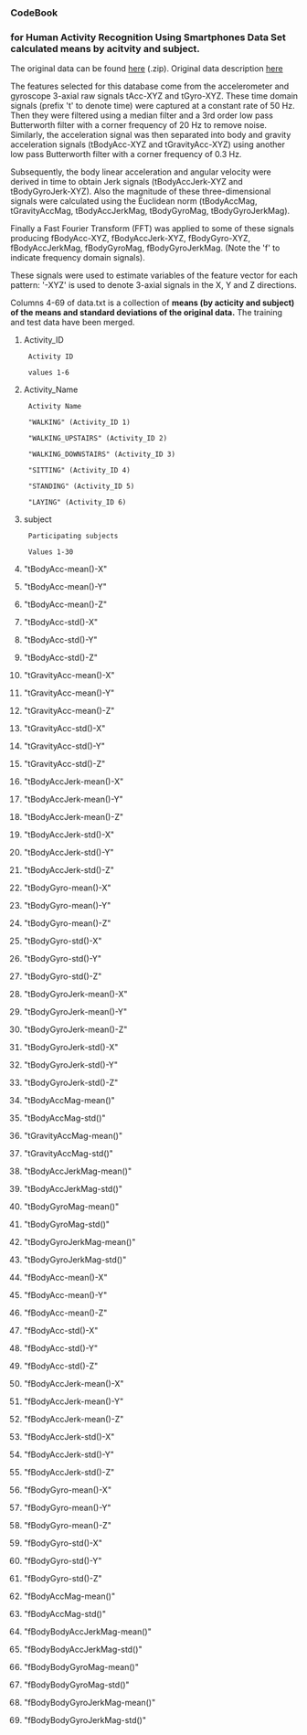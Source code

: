 ### CodeBook 
### for Human Activity Recognition Using Smartphones Data Set calculated means by acitvity and subject.
The original data can be found [here](https://d396qusza40orc.cloudfront.net/getdata%2Fprojectfiles%2FUCI%20HAR%20Dataset.zip) (.zip). Original data description [here](http://archive.ics.uci.edu/ml/datasets/Human+Activity+Recognition+Using+Smartphones)

The features selected for this database come from the accelerometer and gyroscope 3-axial raw signals tAcc-XYZ and tGyro-XYZ. These time domain signals (prefix 't' to denote time) were captured at a constant rate of 50 Hz. Then they were filtered using a median filter and a 3rd order low pass Butterworth filter with a corner frequency of 20 Hz to remove noise. Similarly, the acceleration signal was then separated into body and gravity acceleration signals (tBodyAcc-XYZ and tGravityAcc-XYZ) using another low pass Butterworth filter with a corner frequency of 0.3 Hz. 

Subsequently, the body linear acceleration and angular velocity were derived in time to obtain Jerk signals (tBodyAccJerk-XYZ and tBodyGyroJerk-XYZ). Also the magnitude of these three-dimensional signals were calculated using the Euclidean norm (tBodyAccMag, tGravityAccMag, tBodyAccJerkMag, tBodyGyroMag, tBodyGyroJerkMag). 

Finally a Fast Fourier Transform (FFT) was applied to some of these signals producing fBodyAcc-XYZ, fBodyAccJerk-XYZ, fBodyGyro-XYZ, fBodyAccJerkMag, fBodyGyroMag, fBodyGyroJerkMag. (Note the 'f' to indicate frequency domain signals). 

These signals were used to estimate variables of the feature vector for each pattern: '-XYZ' is used to denote 3-axial signals in the X, Y and Z directions.

Columns 4-69 of data.txt is a collection of **means (by acticity and subject) of the means and standard deviations of the original data.** The training and test data have been merged.


1. Activity_ID

        Activity ID
        
        values 1-6 

2. Activity_Name

        Activity Name

        "WALKING" (Activity_ID 1)

        "WALKING_UPSTAIRS" (Activity_ID 2)

        "WALKING_DOWNSTAIRS" (Activity_ID 3)

        "SITTING" (Activity_ID 4)

        "STANDING" (Activity_ID 5)

        "LAYING" (Activity_ID 6)
3. subject

        Participating subjects
        
        Values 1-30
        
4.  "tBodyAcc-mean()-X"
5.  "tBodyAcc-mean()-Y"    
6.  "tBodyAcc-mean()-Z"
7.  "tBodyAcc-std()-X"
8.  "tBodyAcc-std()-Y"
9.  "tBodyAcc-std()-Z"
10.  "tGravityAcc-mean()-X"
11.  "tGravityAcc-mean()-Y"
12.  "tGravityAcc-mean()-Z"
13.  "tGravityAcc-std()-X"
14.  "tGravityAcc-std()-Y"
15.  "tGravityAcc-std()-Z"
16.   "tBodyAccJerk-mean()-X"
17.   "tBodyAccJerk-mean()-Y"
18.   "tBodyAccJerk-mean()-Z"
19.   "tBodyAccJerk-std()-X"
20.   "tBodyAccJerk-std()-Y"
21.   "tBodyAccJerk-std()-Z"
22.   "tBodyGyro-mean()-X"
23.   "tBodyGyro-mean()-Y"
24.   "tBodyGyro-mean()-Z"
25.   "tBodyGyro-std()-X"
26.   "tBodyGyro-std()-Y"
27.   "tBodyGyro-std()-Z"
28.   "tBodyGyroJerk-mean()-X"
29.   "tBodyGyroJerk-mean()-Y"
30.   "tBodyGyroJerk-mean()-Z"
31.   "tBodyGyroJerk-std()-X"
32.   "tBodyGyroJerk-std()-Y"
33.   "tBodyGyroJerk-std()-Z"
34.   "tBodyAccMag-mean()"
35.   "tBodyAccMag-std()"
36.   "tGravityAccMag-mean()"
37.   "tGravityAccMag-std()"
38.   "tBodyAccJerkMag-mean()"
39.   "tBodyAccJerkMag-std()"
40.   "tBodyGyroMag-mean()"
41.   "tBodyGyroMag-std()"
42.   "tBodyGyroJerkMag-mean()"
43.   "tBodyGyroJerkMag-std()"
44.   "fBodyAcc-mean()-X"
45.   "fBodyAcc-mean()-Y"
46.   "fBodyAcc-mean()-Z"
47.   "fBodyAcc-std()-X"
48.   "fBodyAcc-std()-Y"
49.   "fBodyAcc-std()-Z"
50.   "fBodyAccJerk-mean()-X"
51.   "fBodyAccJerk-mean()-Y"
52.   "fBodyAccJerk-mean()-Z"
53.   "fBodyAccJerk-std()-X"
54.   "fBodyAccJerk-std()-Y"
55.   "fBodyAccJerk-std()-Z"
56.   "fBodyGyro-mean()-X"
57.   "fBodyGyro-mean()-Y"
58.   "fBodyGyro-mean()-Z"
59.   "fBodyGyro-std()-X"
60.   "fBodyGyro-std()-Y"
61.   "fBodyGyro-std()-Z"
62.   "fBodyAccMag-mean()"
63.   "fBodyAccMag-std()"
64.   "fBodyBodyAccJerkMag-mean()"
65.   "fBodyBodyAccJerkMag-std()"
66.   "fBodyBodyGyroMag-mean()"
67.   "fBodyBodyGyroMag-std()"
68.   "fBodyBodyGyroJerkMag-mean()"
69.   "fBodyBodyGyroJerkMag-std()"  



